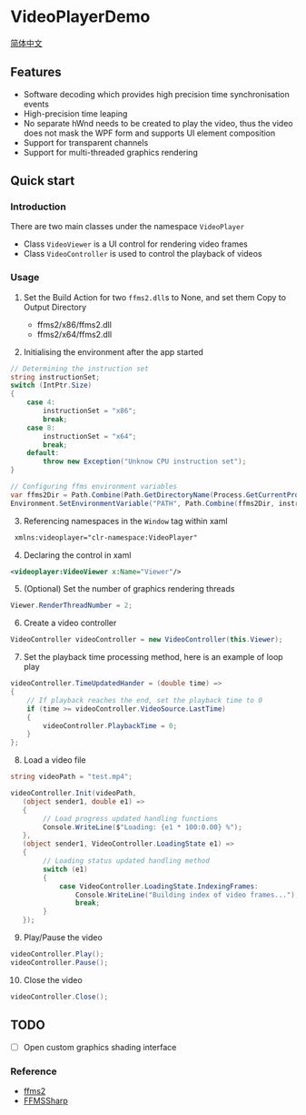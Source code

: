 # VideoPlayerDemo

[简体中文](README_zh-CN.md)

## Features

 - Software decoding which provides high precision time synchronisation events
 - High-precision time leaping
 - No separate hWnd needs to be created to play the video, thus the video does not mask the WPF form and supports UI element composition
 - Support for transparent channels
 - Support for multi-threaded graphics rendering

## Quick start

### Introduction

There are two main classes under the namespace ``VideoPlayer``
 - Class ``VideoViewer`` is a UI control for rendering video frames
 - Class ``VideoController`` is used to control the playback of videos

### Usage

1. Set the Build Action for two ``ffms2.dll``s to None, and set them Copy to Output Directory

   - ffms2/x86/ffms2.dll
   - ffms2/x64/ffms2.dll

2. Initialising the environment after the app started

```C#
// Determining the instruction set
string instructionSet;
switch (IntPtr.Size)
{
    case 4:
        instructionSet = "x86";
        break;
    case 8:
        instructionSet = "x64";
        break;
    default:
        throw new Exception("Unknow CPU instruction set");
}

// Configuring ffms environment variables
var ffms2Dir = Path.Combine(Path.GetDirectoryName(Process.GetCurrentProcess().MainModule.FileName), "ffms2");
Environment.SetEnvironmentVariable("PATH", Path.Combine(ffms2Dir, instructionSet) + ";" + Environment.GetEnvironmentVariable("PATH"));
```

3. Referencing namespaces in the ``Window`` tag within xaml

```xml
 xmlns:videoplayer="clr-namespace:VideoPlayer"
```

4. Declaring the control in xaml

```xml
<videoplayer:VideoViewer x:Name="Viewer"/>
```

5. (Optional) Set the number of graphics rendering threads

```C#
Viewer.RenderThreadNumber = 2;
```

6. Create a video controller

```C#
VideoController videoController = new VideoController(this.Viewer);
```

7. Set the playback time processing method, here is an example of loop play

```C#
videoController.TimeUpdatedHander = (double time) =>
{
    // If playback reaches the end, set the playback time to 0
    if (time >= videoController.VideoSource.LastTime)
    {
        videoController.PlaybackTime = 0;
    }
};
```

8. Load a video file

```C#
string videoPath = "test.mp4";

videoController.Init(videoPath,
   (object sender1, double e1) =>
   {
        // Load progress updated handling functions
        Console.WriteLine($"Loading: {e1 * 100:0.00} %");
   },
   (object sender1, VideoController.LoadingState e1) =>
   {
        // Loading status updated handling method
        switch (e1)
        {
            case VideoController.LoadingState.IndexingFrames:
                Console.WriteLine("Building index of video frames...");
                break;
        }
   });
```

9. Play/Pause the video

```C#
videoController.Play();
videoController.Pause();
```

10. Close the video

```C#
videoController.Close();
```

## TODO

 - [ ] Open custom graphics shading interface

### Reference

 - [ffms2](https://github.com/ffms/ffms2)
 - [FFMSSharp](https://github.com/nixxquality/FFMSSharp)

